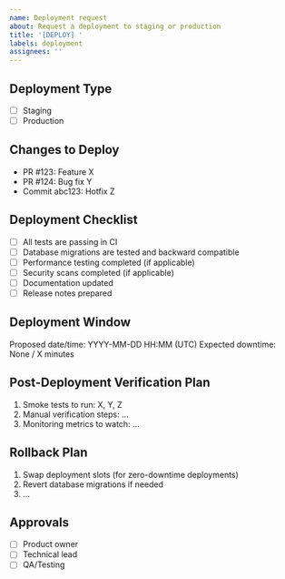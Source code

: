 ```yaml
---
name: Deployment request
about: Request a deployment to staging or production
title: '[DEPLOY] '
labels: deployment
assignees: ''
---
```


## Deployment Type
- [ ] Staging
- [ ] Production

## Changes to Deploy
<!-- List the PRs or commits being deployed -->
- PR #123: Feature X
- PR #124: Bug fix Y
- Commit abc123: Hotfix Z

## Deployment Checklist
- [ ] All tests are passing in CI
- [ ] Database migrations are tested and backward compatible
- [ ] Performance testing completed (if applicable)
- [ ] Security scans completed (if applicable)
- [ ] Documentation updated
- [ ] Release notes prepared

## Deployment Window
<!-- When should this deployment occur? -->
Proposed date/time: YYYY-MM-DD HH:MM (UTC)
Expected downtime: None / X minutes

## Post-Deployment Verification Plan
<!-- How will we verify the deployment was successful? -->
1. Smoke tests to run: X, Y, Z
2. Manual verification steps: ...
3. Monitoring metrics to watch: ...

## Rollback Plan
<!-- In case of issues, what's the rollback plan? -->
1. Swap deployment slots (for zero-downtime deployments)
2. Revert database migrations if needed
3. ...

## Approvals
<!-- Required approvals before deployment -->
- [ ] Product owner
- [ ] Technical lead
- [ ] QA/Testing
